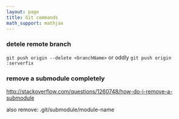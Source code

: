 ```yaml
---
layout: page
title: Git commands
math_support: mathjax
---
```



### detele remote branch
`git push origin --delete <branchName>`
or oddly
`git push origin :serverfix`

### remove a submodule completely

http://stackoverflow.com/questions/1260748/how-do-i-remove-a-submodule

also remove: .git/submodule/module-name



